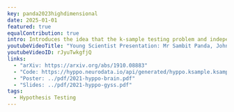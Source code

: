 ```yaml
---
key: panda2023highdimensional
date: 2025-01-01
featured: true
equalContribution: true
intro: Introduces the idea that the k-sample testing problem and independence testing problem are equivalent up to a transformation of the data.
youtubeVideoTitle: "Young Scientist Presentation: Mr Sambit Panda, Johns Hopkins University (video)"
youtubeVideoID: rJyuTwkgfjQ
links:
  - "arXiv: https://arxiv.org/abs/1910.08883"
  - "Code: https://hyppo.neurodata.io/api/generated/hyppo.ksample.ksample#hyppo.ksample.KSample"
  - "Poster: ../pdf/2021-hyppo-brain.pdf"
  - "Slides: ../pdf/2021-hyppo-gyss.pdf"
tags:
  - Hypothesis Testing
---
```

